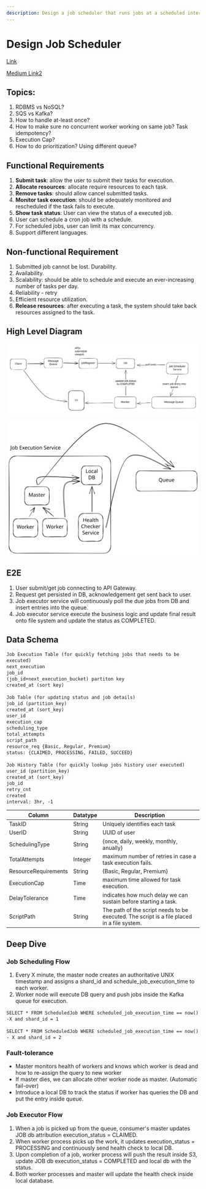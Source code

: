 ```yaml
---
description: Design a job scheduler that runs jobs at a scheduled interval.
---
```


# Design Job Scheduler

[Link](https://www.linkedin.com/pulse/system-design-distributed-job-scheduler-keep-simple-stupid-ismail/)

[Medium Link2](https://medium.com/@mesutpiskin/building-a-distributed-job-scheduler-for-microservices-8b7ab2ce5f91)

## Topics:

1. RDBMS vs NoSQL?
2. SQS vs Kafka?
3. How to handle at-least once?
4. How to make sure no concurrent worker working on same job? Task idempotency?
5. Execution Cap?
6. How to do prioritization? Using different queue?

## Functional Requirements

1. **Submit task**: allow the user to submit their tasks for execution.
2. **Allocate resources**: allocate require resources to each task.
3. **Remove tasks**: should allow cancel submitted tasks.
4. **Monitor task execution**: should be adequately monitored and rescheduled if the task fails to execute.
5. **Show task status**: User can view the status of a executed job.
6. User can schedule a cron job with a schedule.
7. For scheduled jobs, user can limit its max concurrency.
8. Support different languages.

## Non-functional Requirement

1. Submitted job cannot be lost. Durability.
2. Availability.
3. Scalability: should be able to schedule and execute an ever-increasing number of tasks per day.
4. Reliability - retry
5. Efficient resource utilization.
6. **Release resources**: after executing a task, the system should take back resources assigned to the task.

## High Level Diagram

<img src="../../.gitbook/assets/file.excalidraw (8).svg" alt="" class="gitbook-drawing">

&#x20;

<img src="../../.gitbook/assets/file.excalidraw (1) (1) (1) (1) (1) (1) (1) (1) (1) (1) (1) (1).svg" alt="" class="gitbook-drawing">

## E2E

1. User submit/get job connecting to API Gateway.
2. Request get persisted in DB, acknowledgement get sent back to user.
3. Job executor service will continuously poll the due jobs from DB and insert entries into the queue.
4. Job executor service execute the business logic and update final result onto file system and update the status as COMPLETED.

## Data Schema

```
Job Execution Table (for quickly fetching jobs that needs to be executed)
next_execution
job_id
(job_id+next_execution_bucket) partiton key
created_at (sort key)

Job Table (for updating status and job details)
job_id (partition_key)
created_at (sort_key)
user_id
execution_cap
scheduling_type
total_attempts
script_path
resource_req {Basic, Regular, Premium}
status: {CLAIMED, PROCESSING, FAILED, SUCCEED}

Job History Table (for quickly lookup jobs history user executed)
user_id (partition_key)
created_at (sort_key)
job_id
retry_cnt
created
interval: 3hr, -1
```

| Column               | Datatype | Description                                                                                |
| -------------------- | -------- | ------------------------------------------------------------------------------------------ |
| TaskID               | String   | Uniquely identifies each task                                                              |
| UserID               | String   | UUID of user                                                                               |
| SchedulingType       | String   | {once, daily, weekly, monthly, anually}                                                    |
| TotalAttempts        | Integer  | maximum number of retries in case a task execution fails.                                  |
| ResourceRequirements | String   | {Basic, Regular, Premium}                                                                  |
| ExecutionCap         | Time     | maximum time allowed for task execution.                                                   |
| DelayTolerance       | Time     | indicates how much delay we can sustain before starting a task.                            |
| ScriptPath           | String   | The path of the script needs to be executed. The script is a file placed in a file system. |

## Deep Dive

### Job Scheduling Flow

1. Every X minute, the master node creates an authoritative UNIX timestamp and assigns a shard\_id and schedule\_job\_execution\_time to each worker.
2. Worker node will execute DB query and push jobs inside the Kafka queue for execution.

```
SELECT * FROM ScheduledJob WHERE scheduled_job_execution_time == now() -X and shard_id = 1

SELECT * FROM ScheduledJob WHERE scheduled_job_execution_time == now() - X and shard_id = 2
```

### Fault-tolerance

* Master monitors health of workers and knows which worker is dead and how to re-assign the query to new worker
* If master dies, we can allocate other worker node as master. (Automatic fail-over)
* Introduce a local DB to track the status if worker has queries the DB and put the entry inside queue.

### Job Executor Flow

1. When a job is picked up from the queue, consumer's master updates JOB db attribution execution\_status = CLAIMED.
2. When worker process picks up the work, it updates execution\_status = PROCESSING and continuously send health check to local DB.
3. Upon completion of a job, worker process will push the result inside S3, update JOB db execution\_status = COMPLETED and local db with the status.
4. Both worker processes and master will update the health check inside local database.

